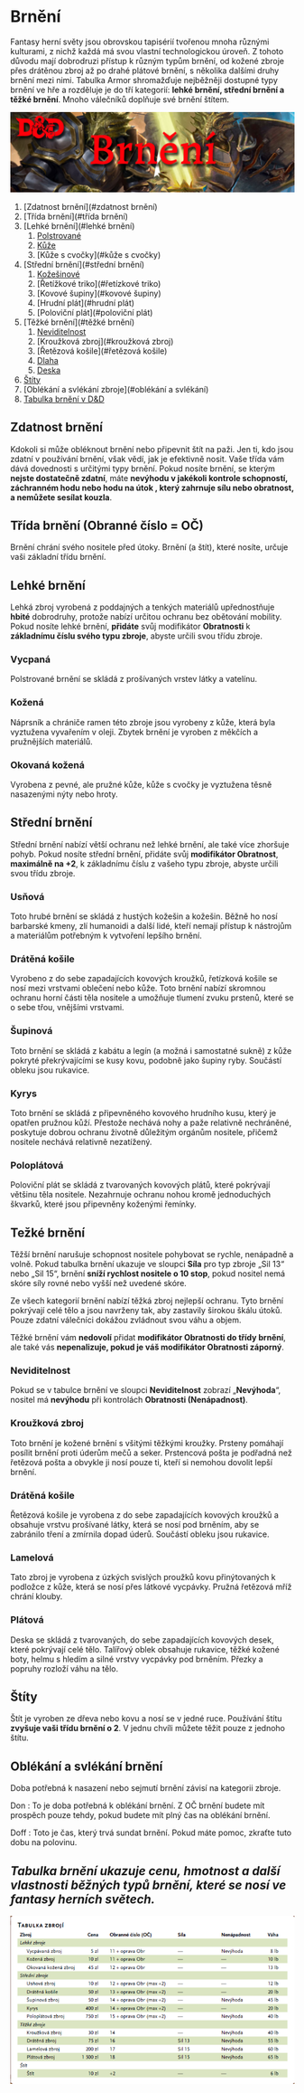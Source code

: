 # Brnění
Fantasy herní světy jsou obrovskou tapisérií tvořenou mnoha různými kulturami, z nichž každá má svou vlastní technologickou úroveň. Z tohoto důvodu mají dobrodruzi přístup k různým typům brnění, od kožené zbroje přes drátěnou zbroj až po drahé plátové brnění, s několika dalšími druhy brnění mezi nimi. Tabulka Armor shromažďuje nejběžněji dostupné typy brnění ve hře a rozděluje je do tří kategorií: **lehké brnění, střední brnění a těžké brnění**. Mnoho válečníků doplňuje své brnění štítem.

<img src="banner-brnění.png" alt="Banner pro sekci brnění" title="Banner - brnění">

1. [Zdatnost brnění](#zdatnost brnění)
2. [Třída brnění](#třída brnění)
3. [Lehké brnění](#lehké brnění)
    1. [Polstrované](#polstrované)
    2. [Kůže](#kůže)
    3. [Kůže s cvočky](#kůže s cvočky)
4. [Střední brnění](#střední brnění)
    1. [Kožešinové](#kožešinové)
    2. [Řetížkové triko](#řetízkové triko)
    3. [Kovové šupiny](#kovové šupiny)
    4. [Hrudní plát](#hrudní plát)
    5. [Poloviční plát](#poloviční plát)
5. [Těžké brnění](#těžké brnění)
    1. [Neviditelnost](#neviditelnost)
    2. [Kroužková zbroj](#kroužková zbroj)
    3. [Řetězová košile](#řetězová košile)
    4. [Dlaha](#dlaha)
    5. [Deska](#deska)
6. [Štíty](#štíty)
7. [Oblékání a svlékání zbroje](#oblékání a svlékání)
8. [Tabulka brnění v D&D](#armor_table)

## Zdatnost brnění <a name="zdatnost brnění"></a>
Kdokoli si může obléknout brnění nebo připevnit štít na paži. Jen ti, kdo jsou zdatní v používání brnění, však vědí, jak je efektivně nosit. Vaše třída vám dává dovednosti s určitými typy brnění. Pokud nosíte brnění, se kterým **nejste dostatečně zdatní**, máte **nevýhodu v jakékoli kontrole schopností,  záchranném hodu nebo hodu na útok , který zahrnuje sílu nebo obratnost, a nemůžete sesílat kouzla**.

## Třída brnění (Obranné číslo = OČ) <a name="třída brnění"></a>
Brnění chrání svého nositele před útoky. Brnění (a štít), které nosíte, určuje vaši základní třídu brnění.

## Lehké brnění <a name="lehké brnění"></a>
Lehká zbroj vyrobená z poddajných a tenkých materiálů upřednostňuje **hbité** dobrodruhy, protože nabízí určitou ochranu bez obětování mobility. Pokud nosíte lehké brnění, **přidáte** svůj modifikátor **Obratnosti** k **základnímu číslu svého typu zbroje**, abyste určili svou třídu zbroje.

### Vycpaná <a name="vycpaná"></a>
Polstrované brnění se skládá z prošívaných vrstev látky a vatelínu.

### Kožená <a name="kožená"></a>
Náprsník a chrániče ramen této zbroje jsou vyrobeny z kůže, která byla vyztužena vyvařením v oleji. Zbytek brnění je vyroben z měkčích a pružnějších materiálů.

### Okovaná kožená <a name="okovaná kožená"></a>
Vyrobena z pevné, ale pružné kůže, kůže s cvočky je vyztužena těsně nasazenými nýty nebo hroty.

## Střední brnění <a name="střední brnění"></a>
Střední brnění nabízí větší ochranu než lehké brnění, ale také více zhoršuje pohyb. Pokud nosíte střední brnění, přidáte svůj **modifikátor Obratnost**, **maximálně na +2**, k základnímu číslu z vašeho typu zbroje, abyste určili svou třídu zbroje.

### Usňová <a name="usňová"></a>
Toto hrubé brnění se skládá z hustých kožešin a kožešin. Běžně ho nosí barbarské kmeny, zlí humanoidi a další lidé, kteří nemají přístup k nástrojům a materiálům potřebným k vytvoření lepšího brnění.

### Drátěná košile <a name="drátěná košile"></a>
Vyrobeno z do sebe zapadajících kovových kroužků, řetízková košile se nosí mezi vrstvami oblečení nebo kůže. Toto brnění nabízí skromnou ochranu horní části těla nositele a umožňuje tlumení zvuku prstenů, které se o sebe třou, vnějšími vrstvami.

### Šupinová <a name="šupinová"></a>
Toto brnění se skládá z kabátu a legín (a možná i samostatné sukně) z kůže pokryté překrývajícími se kusy kovu, podobně jako šupiny ryby. Součástí obleku jsou rukavice.

### Kyrys <a name="kyrys"></a>
Toto brnění se skládá z připevněného kovového hrudního kusu, který je opatřen pružnou kůží. Přestože nechává nohy a paže relativně nechráněné, poskytuje dobrou ochranu životně důležitým orgánům nositele, přičemž nositele nechává relativně nezatížený.

### Poloplátová <a name="poloplátová"></a>
Poloviční plát se skládá z tvarovaných kovových plátů, které pokrývají většinu těla nositele. Nezahrnuje ochranu nohou kromě jednoduchých škvarků, které jsou připevněny koženými řemínky.

## Težké brnění <a name="těžké brnění"></a>
Těžší brnění narušuje schopnost nositele pohybovat se rychle, nenápadně a volně. Pokud tabulka brnění ukazuje ve sloupci **Síla** pro typ zbroje „Sil 13“ nebo „Sil 15“, brnění **sníží rychlost nositele o 10 stop**, pokud nositel nemá skóre síly rovné nebo vyšší než uvedené skóre.

Ze všech kategorií brnění nabízí těžká zbroj nejlepší ochranu. Tyto brnění pokrývají celé tělo a jsou navrženy tak, aby zastavily širokou škálu útoků. Pouze zdatní válečníci dokážou zvládnout svou váhu a objem.

Těžké brnění vám **nedovolí** přidat **modifikátor Obratnosti do třídy brnění**, ale také vás **nepenalizuje, pokud je váš modifikátor Obratnosti záporný**.

### Neviditelnost <a name="neviditelnost"></a>
Pokud se v tabulce brnění ve sloupci **Neviditelnost** zobrazí „**Nevýhoda**“, nositel má **nevýhodu** při kontrolách **Obratnosti (Nenápadnost)**.

### Kroužková zbroj <a name="kroužková zbroj"></a>
Toto brnění je kožené brnění s všitými těžkými kroužky. Prsteny pomáhají posílit brnění proti úderům mečů a seker. Prstencová pošta je podřadná než řetězová pošta a obvykle ji nosí pouze ti, kteří si nemohou dovolit lepší brnění.

### Drátěná košile <a name="drátěná košile"></a>
Řetězová košile je vyrobena z do sebe zapadajících kovových kroužků a obsahuje vrstvu prošívané látky, která se nosí pod brněním, aby se zabránilo tření a zmírnila dopad úderů. Součástí obleku jsou rukavice.

### Lamelová <a name="lamelová"></a>
Tato zbroj je vyrobena z úzkých svislých proužků kovu přinýtovaných k podložce z kůže, která se nosí přes látkové vycpávky. Pružná řetězová mříž chrání klouby.

### Plátová <a name="plátová"></a>
Deska se skládá z tvarovaných, do sebe zapadajících kovových desek, které pokrývají celé tělo. Talířový oblek obsahuje rukavice, těžké kožené boty, helmu s hledím a silné vrstvy vycpávky pod brněním. Přezky a popruhy rozloží váhu na tělo.

## Štíty <a name="štíty"></a>
Štít je vyroben ze dřeva nebo kovu a nosí se v jedné ruce. Používání štítu **zvyšuje vaši třídu brnění o 2**. V jednu chvíli můžete těžit pouze z jednoho štítu.

## Oblékání a svlékání brnění <a name="oblékání a svlékání"></a>
Doba potřebná k nasazení nebo sejmutí brnění závisí na kategorii zbroje.

Don : To je doba potřebná k oblékání brnění. Z OČ brnění budete mít prospěch pouze tehdy, pokud budete mít plný čas na oblékání brnění.

Doff : Toto je čas, který trvá sundat brnění. Pokud máte pomoc, zkraťte tuto dobu na polovinu.

## *Tabulka brnění ukazuje cenu, hmotnost a další vlastnosti běžných typů brnění, které se nosí ve fantasy herních světech.*
<a name="armor_table"></a>

<img src="armor_table.png" alt="Tabulka brnění" title="Tabulka brnění">
